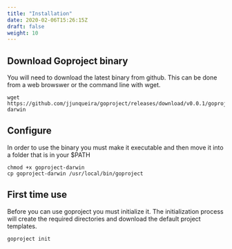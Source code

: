 ```yaml
---
title: "Installation"
date: 2020-02-06T15:26:15Z
draft: false
weight: 10
---
```


## Download Goproject binary

You will  need to download the latest binary from github. This can be done from a web browswer or the command line with wget.

```
wget https://github.com/jjunqueira/goproject/releases/download/v0.0.1/goproject-darwin
```

## Configure

In order to use the binary you must make it executable and then move it into a folder that is in your $PATH

```
chmod +x goproject-darwin
cp goproject-darwin /usr/local/bin/goproject
```

## First time use

Before you can use goproject you must initialize it. The initialization process will create the required directories and download the default project templates.

```
goproject init
```
